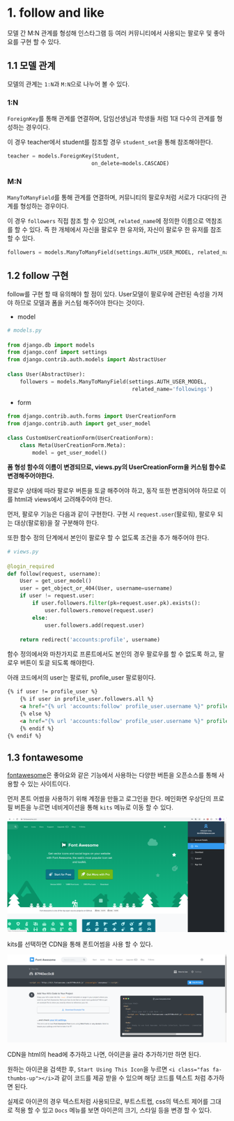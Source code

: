 # 1. follow and like

모델 간 M:N 관계를 형성해 인스타그램 등 여러 커뮤니티에서 사용되는 팔로우 및 좋아요를 구현 할 수 있다.



## 1.1 모델 관계

모델의 관계는 `1:N`과 `M:N`으로 나누어 볼 수 있다.



### 1:N

`ForeignKey`를 통해 관계를 연결하며, 담임선생님과 학생들 처럼 1대 다수의 관계를 형성하는 경우이다.

이 경우 teacher에서 student를 참조할 경우 `student_set`을 통해 참조해야한다.

```python
teacher = models.ForeignKey(Student,
                           on_delete=models.CASCADE)
```



### M:N

`ManyToManyField`를 통해 관계를 연결하며, 커뮤니티의 팔로우처럼 서로가 다대다의 관계를 형성하는 경우이다.

이 경우 `followers` 직접 참조 할 수 있으며, `related_name`에 정의한 이름으로 역참조를 할 수 있다. 즉 한 개체에서 자신을 팔로우 한 유저와, 자신이 팔로우 한 유저를 참조 할 수 있다.

```python
followers = models.ManyToManyField(settings.AUTH_USER_MODEL, related_name='followings')
```



## 1.2 follow 구현

follow를 구현 할 때 유의해야 할 점이 있다. User모델이 팔로우에 관련된 속성을 가져야 하므로 모델과 폼을 커스텀 해주어야 한다는 것이다.



- model

```python
# models.py

from django.db import models
from django.conf import settings
from django.contrib.auth.models import AbstractUser

class User(AbstractUser):
    followers = models.ManyToManyField(settings.AUTH_USER_MODEL,
                                        related_name='followings')
```



- form

```python
from django.contrib.auth.forms import UserCreationForm
from django.contrib.auth import get_user_model

class CustomUserCreationForm(UserCreationForm):
    class Meta(UserCreationForm.Meta):
        model = get_user_model()
```

**폼 형성 함수의 이름이 변경되므로, views.py의 UserCreationForm을 커스텀 함수로 변경해주어야한다.**



팔로우 상태에 따라 팔로우 버튼을 토글 해주어야 하고, 동작 또한 변경되어야 하므로 이를 html과 views에서 고려해주어야 한다.

먼저, 팔로우 기능은 다음과 같이 구현한다. 구현 시 `request.user`(팔로워), 팔로우 되는 대상(팔로윙)을 잘 구분해야 한다.

또한 함수 정의 단계에서 본인이 팔로우 할 수 없도록 조건을 추가 해주어야 한다.

```python
# views.py

@login_required
def follow(request, username):
    User = get_user_model()
    user = get_object_or_404(User, username=username)
    if user != request.user:
        if user.followers.filter(pk=request.user.pk).exists():
            user.followers.remove(request.user)
        else:
            user.followers.add(request.user)

    return redirect('accounts:profile', username)
```



함수 정의에서와 마찬가지로 프론트에서도 본인의 경우 팔로우를 할 수 없도록 하고, 팔로우 버튼이 토글 되도록 해야한다.

아래 코드에서의 user는 팔로워, profile_user 팔로윙이다.

```html
{% if user != profile_user %}
    {% if user in profile_user.followers.all %}
    <a href="{% url 'accounts:follow' profile_user.username %}" profile_user.pk %}>언팔로우</a>
    {% else %}
    <a href="{% url 'accounts:follow' profile_user.username %}" profile_user.pk %}>팔로우</a>
    {% endif %}
{% endif %}
```



## 1.3 fontawesome

[fontawesome](https://fontawesome.com/)은 좋아요와 같은 기능에서 사용하는 다양한 버튼을 오픈소스를 통해 사용할 수 있는 사이트이다.

먼저 폰트 어썸을 사용하기 위해 계정을 만들고 로그인을 한다.  메인화면 우상단의 프로필 버튼을 누르면 네비게이션을 통해 `kits` 메뉴로 이동 할 수 있다.

![image-20200429210839567](image-20200429210839567.png)



kits를 선택하면 CDN을 통해 폰트어썸을 사용 할 수 있다.

![image-20200429211034095](image-20200429211034095.png)



CDN을 html의 head에 추가하고 나면, 아이콘을 골라 추가하기만 하면 된다.

원하는 아이콘을 검색한 후, `Start Using This Icon`을 누르면 `<i class="fas fa-thumbs-up"></i>`과 같이 코드를 제공 받을 수 있으며 해당 코드를 텍스트 처럼 추가하면 된다.

실제로 아이콘의 경우 텍스트처럼 사용되므로, 부트스트랩, css의 텍스트 제어를 그대로 적용 할 수 있고 `Docs` 메뉴를 보면 아이콘의 크기, 스타일 등을 변경 할 수 있다.

